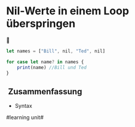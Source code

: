 # Nil-Werte in einem Loop überspringen
🔁

```js
let names = ["Bill", nil, "Ted", nil]

for case let name? in names {
    print(name) //Bill und Ted
}
```

##  Zusammenfassung
- Syntax

#learning unit#